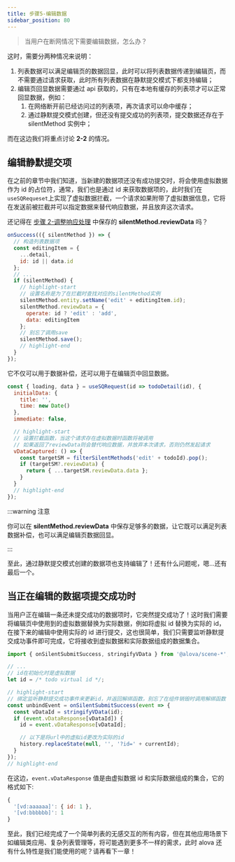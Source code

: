 ```yaml
---
title: 步骤5-编辑数据
sidebar_position: 80
---
```


> 当用户在断网情况下需要编辑数据，怎么办？

这时，需要分两种情况来说明：

1. 列表数据可以满足编辑页的数据回显，此时可以将列表数据传递到编辑页，而不需要通过请求获取，此时所有列表数据在静默提交模式下都支持编辑；
2. 编辑页回显数据需要通过 api 获取的，只有在本地有缓存的列表项才可以正常回显数据，例如：
   1. 在网络断开前已经访问过的列表项，再次请求可以命中缓存；
   2. 通过静默提交模式创建，但还没有提交成功的列表项，提交数据还存在于 silentMethod 实例中；

而在这边我们将重点讨论 **2-2** 的情况。

## 编辑静默提交项

在之前的章节中我们知道，当新建的数据项还没有成功提交时，将会使用虚拟数据作为 id 的占位符，通常，我们也是通过 id 来获取数据项的，此时我们在`useSQRequeset`上实现了虚拟数据拦截，一个请求如果附带了虚拟数据信息，它将在发送前被拦截并可以指定数据来替代响应数据，并且放弃这次请求。

还记得在 [步骤 2-调整响应处理](../../strategy/sensorless-data-interaction/modify-response) 中保存的 **silentMethod.reviewData** 吗？

```javascript
onSuccess(({ silentMethod }) => {
  // 构造列表数据项
  const editingItem = {
    ...detail,
    id: id || data.id
  };
  // ...
  if (silentMethod) {
    // highlight-start
    // 设置名称是为了在拦截时查找对应的silentMethod实例
    silentMethod.entity.setName('edit' + editingItem.id);
    silentMethod.reviewData = {
      operate: id ? 'edit' : 'add',
      data: editingItem
    };
    // 别忘了调用save
    silentMethod.save();
    // highlight-end
  }
});
```

它不仅可以用于数据补偿，还可以用于在编辑页中回显数据。

```javascript
const { loading, data } = useSQRequest(id => todoDetail(id), {
  initialData: {
    title: '',
    time: new Date()
  },
  immediate: false,

  // highlight-start
  // 设置拦截函数，当这个请求存在虚拟数据时函数将被调用
  // 如果返回了reviewData则会替代响应数据，并放弃本次请求，否则仍然发起请求
  vDataCaptured: () => {
    const targetSM = filterSilentMethods('edit' + todoId).pop();
    if (targetSM?.reviewData) {
      return { ...targetSM.reviewData.data };
    }
  }
  // highlight-end
});
```

:::warning 注意

你可以在 **silentMethod.reviewData** 中保存足够多的数据，让它既可以满足列表数据补偿，也可以满足编辑页数据回显。

:::

至此，通过静默提交模式创建的数据项也支持编辑了！还有什么问题呢，嗯...还有最后一个。

## 当正在编辑的数据项提交成功时

当用户正在编辑一条还未提交成功的数据项时，它突然提交成功了！这时我们需要将编辑页中使用到的虚拟数据替换为实际数据，例如将虚拟 id 替换为实际的 id，在接下来的编辑中使用实际的 id 进行提交，这也很简单，我们只需要监听静默提交成功事件即可完成，它将接收到虚拟数据和实际数据组成的数据集合。

```javascript
import { onSilentSubmitSuccess, stringifyVData } from '@alova/scene-*';

// ...
// id在初始化时是虚拟数据
let id = /* todo virtual id */;

// highlight-start
// 绑定监听静默提交成功事件来更新id，并返回解绑函数，别忘了在组件销毁时调用解绑函数
const unbindEvent = onSilentSubmitSuccess(event => {
  const vDataId = stringifyVData(id);
  if (event.vDataResponse[vDataId]) {
    id = event.vDataResponse[vDataId];

    // 以下是将url中的虚拟id更改为实际的id
    history.replaceState(null, '', '?id=' + currentId);
  }
});
// highlight-end
```

在这边，`event.vDataResponse` 值是由虚拟数据 id 和实际数据组成的集合，它的格式如下:

```javascript
{
  '[vd:aaaaaa]': { id: 1 },
  '[vd:bbbbbb]': 1
}
```

至此，我们已经完成了一个简单列表的无感交互的所有内容，但在其他应用场景下如编辑类应用、复杂列表管理等，将可能遇到更多不一样的需求，此时 alova 还有什么特性是我们能使用的呢？请再看下一章！
